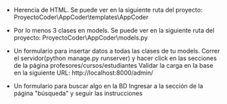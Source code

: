 * Herencia de HTML.
  Se puede ver en la siguiente ruta del proyecto: ProyectoCoder\AppCoder\templates\AppCoder

* Por lo menos 3 clases en models.
  Se puede ver en la siguiente ruta del proyecto: ProyectoCoder\AppCoder\models.py
  
* Un formulario para insertar datos a todas las clases de tu models.
  Correr el servidor(python manage.py runserver) y hacer click en las secciones de la página profesores/cursos/estudiantes
  Validar la carga en la base en la siguiente URL: http://localhost:8000/admin/
  
* Un formulario para buscar algo en la BD
   Ingresar a la sección de la página "búsqueda" y seguir las instrucciones
